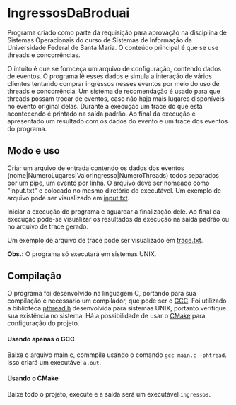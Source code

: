 # IngressosDaBroduai

Programa criado como parte da requisição para aprovação na disciplina de Sistemas Operacionais do curso de Sistemas de Informação da Universidade Federal de Santa Maria. O conteúdo principal é que se use threads e concorrências.

O intuito é que se fornceça um arquivo de configuração, contendo dados de eventos. O programa lê esses dados e simula a interação de vários clientes tentando comprar ingressos nesses eventos por meio do uso de threads e concorrência. Um sistema de recomendação é usado para que threads possam trocar de eventos, caso não haja mais lugares disponíveis no evento original delas. Durante a execução um trace do que está acontecendo é printado na saída padrão. Ao final da execução é apresentado um resultado com os dados do evento e um trace dos eventos do programa.

## Modo e uso
Criar um arquivo de entrada contendo os dados dos eventos (nome|NumeroLugares|ValorIngresso|NumeroThreads) todos separados por um pipe, um evento por linha. O arquivo deve ser nomeado como "input.txt" e colocado no mesmo diretório do executável. Um exemplo de arquivo pode ser visualizado em [input.txt](https://github.com/ddvargas/IngressosDaBroduai/blob/master/input.txt).

Iniciar a execução do programa e aguardar a finalização dele. Ao final da execução pode-se visualizar os resultados da execução na saída padrão ou no arquivo de trace gerado.

Um exemplo de arquivo de trace pode ser visualizado em [trace.txt](https://github.com/ddvargas/IngressosDaBroduai/blob/master/trace.txt).

__Obs.:__ O programa só executará em sistemas UNIX.


## Compilação
O programa foi desenvolvido na linguagem C, portando para sua compilação é necessário um compilador, que pode ser o [GCC](https://gcc.gnu.org/). Foi utilizado a biblioteca [pthread.h](https://pubs.opengroup.org/onlinepubs/7908799/xsh/pthread.h.html) desenvolvida para sistemas UNIX, portanto verifique sua existência no sistema. Há a possibilidade de usar o [CMake](https://cmake.org/) para configuração do projeto.

#### Usando apenas o GCC
Baixe o arquivo main.c, commpile usando o comando `gcc main.c -phtread`. Isso criará um executável `a.out`.

#### Usando o CMake
Baixe todo o projeto, execute e a saída será um executável `ingressos`.
